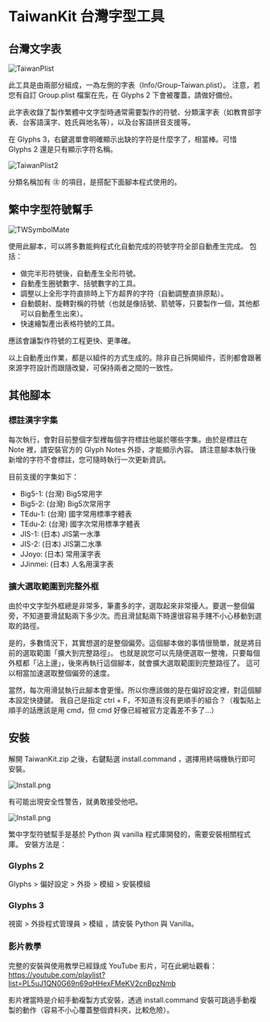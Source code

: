 # TaiwanKit 台灣字型工具

## 台灣文字表

![TaiwanPlist](Images/TaiwanPlist.png)

此工具是由兩部分組成，一為左側的字表（Info/Group-Taiwan.plist）。
注意，若您有自訂 Group.plist 檔案在先，在 Glyphs 2 下會被覆蓋，請做好備份。

此字表收錄了製作繁體中文字型時通常需要製作的符號、分類漢字表（如教育部字表、台客語漢字、姓氏與地名等），以及台客語拼音支援等。

在 Glyphs 3，右鍵選單會明確顯示出缺的字符是什麼字了，相當棒。可惜 Glyphs 2 還是只有顯示字符名稱。

![TaiwanPlist2](Images/TaiwanPlist2.png)

分類名稱加有 ㊟ 的項目，是搭配下面腳本程式使用的。


## 繁中字型符號幫手

![TWSymbolMate](Images/TWSymbolMate.png)

使用此腳本，可以將多數能夠程式化自動完成的符號字符全部自動產生完成。
包括：

* 做完半形符號後，自動產生全形符號。
* 自動產生圈號數字、括號數字的工具。
* 調整以上全形字符直排時上下方超界的字符（自動調整直排原點）。
* 自動鏡射、旋轉對稱的符號（也就是像括號、箭號等，只要製作一個，其他都可以自動產生出來）。
* 快速繪製產出表格符號的工具。

應該會讓製作符號的工程更快、更準確。


以上自動產出作業，都是以組件的方式生成的。除非自己拆開組件，否則都會跟著來源字符設計而跟隨改變，可保持兩者之間的一致性。

## 其他腳本

### 標註漢字字集

每次執行，會對目前整個字型裡每個字符標註他屬於哪些字集。由於是標註在 Note 裡，請安裝官方的 Glyph Notes 外掛，才能顯示內容。
請注意腳本執行後新增的字符不會標註，您可隨時執行一次更新資訊。

目前支援的字集如下：

* Big5-1: (台灣) Big5常用字
* Big5-2: (台灣) Big5次常用字
* TEdu-1: (台灣) 國字常用標準字體表
* TEdu-2: (台灣) 國字次常用標準字體表
* JIS-1: (日本) JIS第一水準
* JIS-2: (日本) JIS第二水準
* JJoyo: (日本) 常用漢字表
* JJinmei: (日本) 人名用漢字表

### 擴大選取範圍到完整外框

由於中文字型外框總是非常多，筆畫多的字，選取起來非常擾人。要選一整個偏旁，不知道要滑鼠點兩下多少次。而且滑鼠點兩下時還很容易手賤不小心移動到選取的路徑。

是的，多數情況下，其實想選的是整個偏旁。這個腳本做的事情很簡單，就是將目前的選取範圍「擴大到完整路徑」。
也就是說您可以先隨便選取一整塊，只要每個外框都「沾上邊」，後來再執行這個腳本，就會擴大選取範圍到完整路徑了。
這可以相當加速選取整個偏旁的速度。


當然，每次用滑鼠執行此腳本會更慢。所以你應該做的是在偏好設定裡，對這個腳本設定快捷鍵。
我自己是指定 ctrl + F，不知道有沒有更順手的組合？（複製貼上順手的話應該是用 cmd，但 cmd 好像已經被官方定義差不多了...）


## 安裝

解開 TaiwanKit.zip 之後，右鍵點選 install.command ，選擇用終端機執行即可安裝。

![Install.png](Images/Install1.png)

有可能出現安全性警告，就勇敢接受他吧。

![Install.png](Images/Install2.png)


繁中字型符號幫手是基於 Python 與 vanilla 程式庫開發的，需要安裝相關程式庫。
安裝方法是：

### Glyphs 2

Glyphs > 偏好設定 > 外掛 > 模組 > 安裝模組

### Glyphs 3

視窗 > 外掛程式管理員 > 模組 ，請安裝 Python 與 Vanilla。

### 影片教學

完整的安裝與使用教學已經錄成 YouTube 影片，可在此網址觀看：
https://youtube.com/playlist?list=PL5uJ1QN0G69n69qHHexFMeKV2cnBpzNmb

影片裡當時是介紹手動複製方式安裝，透過 install.command 安裝可跳過手動複製的動作（容易不小心覆蓋整個資料夾，比較危險）。
